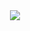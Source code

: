 <div id="header" align="center">
  <img src="https://giphy.com/gifs/pudgypenguins-internet-bard-chatgpt-0lGd2OXXHe4tFhb7Wh"/>
</div>
